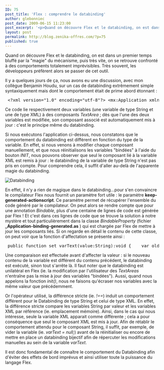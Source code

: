 ```yaml
---
ID: 75
post_title: 'Flex : comprendre le databinding'
author: glebonniec
post_date: 2009-06-15 11:23:00
post_excerpt: '<p>Quand on découvre Flex et le databinding, on est dans un premier temps bluffé par la "magie" du mécanisme, puis très vite, on se retrouve confronté à des comportements totalement imprévisibles. Très souvent, les développeurs préfèrent alors se passer de cet outil.</p>'
layout: post
permalink: http://blog.zenika-offres.com/?p=75
published: true
---
```

<p>Quand on découvre Flex et le databinding, on est dans un premier temps bluffé par la "magie" du mécanisme, puis très vite, on se retrouve confronté à des comportements totalement imprévisibles. Très souvent, les développeurs préfèrent alors se passer de cet outil.</p>
<!--more-->
<p>Il y a quelques jours de ça, nous avons eu une discussion, avec mon collègue Benjamin Houdu, sur un cas de databinding extrêmement simple syntaxiquement mais dont le comportement était de prime abord étonnant&nbsp;:</p> <pre> &lt;?xml version=&quot;1.0&quot; encoding=&quot;utf-8&quot;?&gt; &lt;mx:Application xmlns:mx=&quot;http://www.adobe.com/2006/mxml&quot; layout=&quot;vertical&quot; creationComplete=&quot;init()&quot;&gt; 	&lt;mx:Script&gt; 		&lt;![CDATA[ 			[Bindable] public var varText:String; 			[Bindable] public var varXML:XML; 			public function init():void {   				varText = &quot;&lt;user&gt;&lt;name&gt;Zenika&lt;/name&gt;&lt;/user&gt;&quot;;   				varXML = &lt;user&gt;&lt;name&gt;Zenika&lt;/name&gt;&lt;/user&gt;; 			} 		]]&gt; 	&lt;/mx:Script&gt; 	&lt;mx:HBox&gt; 		&lt;mx:TextArea id=&quot;textareaText&quot; text=&quot;{varText}&quot; width=&quot;200&quot; height=&quot;200&quot;/&gt; 		&lt;mx:TextArea id=&quot;textareaXML&quot; text=&quot;{varXML}&quot; width=&quot;200&quot; height=&quot;200&quot;/&gt; 	&lt;/mx:HBox&gt; 	&lt;mx:Button label=&quot;INIT&quot; click=&quot;init()&quot;/&gt; &lt;/mx:Application&gt; </pre> <p>Ce code lie respectivement deux variables (une variable de type String et une de type XML) à des composants <em>TextArea</em>&nbsp;; dès que l'une des deux variables est modifiée, son composant associé est automatiquement mis à jour&nbsp;: c'est le principe même du databinding.</p> <p>Si nous exécutons l'application ci-dessus, nous constatons que le comportement du databinding est différent en fonction du type de la variable. En effet, si nous venons à modifier chaque composant manuellement, et que nous réinitialisons les variables "bindées" à l'aide du bouton <em>INIT</em>, nous pouvons observer que seul le composant lié à la variable XML est remis à jour&nbsp;: le databinding de la variable de type String n'est pas pris en compte. Pour comprendre cela, il suffit d'aller au-delà de l'apparente magie du databinding.</p> <p><img src="/wp-content/uploads/2015/07/schema.png" alt="Databinding" style="display:block; margin:0 auto;" title="Databinding" /></p> <p>En effet, il n'y a rien de magique dans le databinding...pour s'en convaincre le compilateur Flex nous fournit un paramètre fort utile&nbsp;: le paramètre <strong>keep-generated-actionscript</strong>. Ce paramètre permet de récupérer l'ensemble du code généré par le compilateur. On peut alors se rendre compte que pour une annotation <em>Bindable</em>, plus d'une centaine de lignes de code est générée par Flex&nbsp;! Et c'est dans ces lignes de code que se trouve la solution à notre mystère et tout particulièrement dans la classe <em>BindableProperty</em> (fichier <strong>_Application-binding-generated.as</strong> ) qui est chargée par Flex de mettre à jour les composants liés. Si on regarde en détail le contenu de cette classe, on peut voir que la fonction d'affectation se présente ainsi&nbsp;:</p> <pre> public function set varText(value:String):void { 	var oldValue:Object = this._236164340varText; 	if (oldValue !== value) 	{     		this._236164340varText = value;     		this.dispatchEvent(mx.events.PropertyChangeEvent.createUpdateEvent(this, &quot;varText&quot;, oldValue, value)); 	} } </pre> <p>Une comparaison est effectuée avant d'affecter la valeur&nbsp;: si le nouveau contenu de la variable est différent du contenu précédent, le databinding est exécuté, sinon tout s'arrête là. Il faut noter que le databinding est unilatéral en Flex (ie. la modification par l'utilisateur des <em>TextAreas</em> n'entraîne pas la mise à jour des variables "bindées"). Aussi, quand nous appelons la fonction <em>init()</em>, nous ne faisons qu'écraser nos variables avec la même valeur que précédemment.</p> <p>Or l'opérateur utilisé, la différence stricte (ie. <em>!==</em>) induit un comportement différent pour le Databinding de type String et celui de type XML. En effet, la différence stricte compare les variables String par valeur et les variables XML par référence (ie. emplacement mémoire). Ainsi, dans le cas qui nous intéresse, seule la variable XML apparait comme différente&nbsp;; cela a pour conséquence que seul le composant XML est mis à jour. Afin de rétablir le comportement attendu pour le composant String, il suffit, par exemple, de vider la variable (ie. <em>varText = null;</em>) avant de la réinitialiser ou encore de mettre en place un databinding bijectif afin de répercuter les modifications manuelles au sein de la variable <em>varText</em>.</p> <p>Il est donc fondamental de connaître le comportement du Databinding afin d'éviter des effets de bord imprévus et ainsi utiliser toute la puissance du langage Flex.</p>